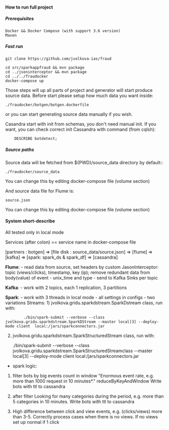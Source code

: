 #### How to run full project

##### Prerequisites

    Docker && Docker Compose (with support 3.6 version)
    Maven
    
##### Fast run

    git clone https://github.com/jvolkova-ias/fraud
    
    cd src/sparkappfraud && mvn package
    cd ../jsoninterceptor && mvn package
    cd ../../fraudocker
    docker-compose up 

Those steps will up all parts of project and generator will start produce source data. 
Before start please setup how much data you want inside:

    ./fraudocker/botgen/botgen.dockerfile 
    
or you can start generating source data manually if you wish.


Casandra start with init from schemas, you don't need manual init. If you want, you can 
check correct init Cassandra with command (from cqlsh):
        
        DESCRIBE botdetect;
        

##### Source paths

Source data will be fetched from ${PWD}/source_data directory by default::
    
    ./fraudocker/source_data
    
You can change this by editing docker-compose file (volume section)
    
And source data file for Flume is:

    source.json

You can change this by editing docker-compose file (volume section)


#### System short-describe

All tested only in local mode

Services (after colon) == service name in docker-compose file

[partners : botgen] => [file disk : source_data/source.json] => [flume] => [kafka] => [spark: spark_ds & spark_df] => [cassandra]

**Flume**:
    - read data from source, set headers by custom JasonInterceptor: topic (views/clicks), 
    timestamp, key (ip); remove redundant data from body(value) of event - unix_time and type
    - send to Kafka Sinks per topic

**Kafka**:
    - work with 2 topics, each 1 replication, 3 partitions

**Spark**:
    - work with 3 threads in local mode
    - all settings in configs 
    - two variations Streams:
        1) jvolkova.gridu.sparkdstream.SparkDstream class, run with: 
    
            ./bin/spark-submit --verbose --class jvolkova.gridu.sparkdstream.SparkDStream --master local[3] --deploy-mode client  local:/jars/sparkconnectors.jar
        
        
   2) jvolkova.gridu.sparkdstream.SparkStructuredStream class, run with:
            
        
        ./bin/spark-submit --verbose --class jvolkova.gridu.sparkdstream.SparkStructuredStreamclass --master local[3] --deploy-mode client  local:/jars/sparkconnectors.jar
           
   
   - spark logic: 
   
   1) filter bots by big events count in window 
   "Enormous event rate, e.g. more than 1000 request in 10 minutes*." 
   reduceByKeyAndWindow
   Write bots with ttl to cassandra
   
   2) after filter Looking for many categories during the period, e.g. 
   more than 5 categories in 10 minutes.
   Write bots with ttl to cassandra
   
   3) High difference between click and view events, e.g. (clicks/views) more than 3-5. 
   Correctly process cases when there is no views. If no views set up normal if 1 click
 